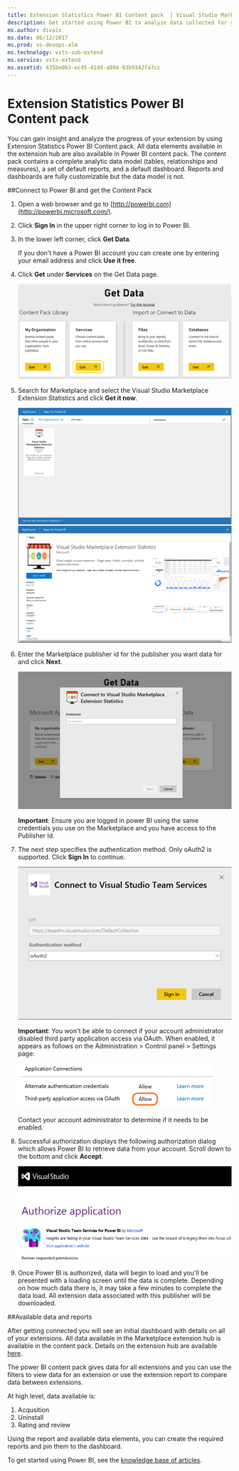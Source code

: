```yaml
---
title: Extension Statistics Power BI Content pack  | Visual Studio Marketplace
description: Get started using Power BI to analyze data collected for your extension on Visual Studio Marketplace 
ms.author: divais
ms.date: 06/12/2017
ms.prod: vs-devops-alm
ms.technology: vsts-sub-extend
ms.service: vsts-extend
ms.assetid: 435be0b3-ec45-41dd-a804-03b9342fa7cc
---
```


# Extension Statistics Power BI Content pack

You can gain insight and analyze the progress of your extension by using Extension Statistics Power BI Content pack. All data elements available in the extension hub are also available in Power BI content pack. 
The content pack contains a complete analytic data model (tables, relationships and measures), a set of default reports, and a default dashboard. Reports and dashboards are fully customizable but the data model is not.

##Connect to Power BI and get the Content Pack


1. Open a web browser and go to [http://powerbi.com](http://powerbi.microsoft.com/).

2. Click **Sign In** in the upper right corner to log in to Power BI.

3. In the lower left corner, click **Get Data**.

	If you don't have a Power BI account you can create one by entering your email address and click **Use it free**.

4. Click **Get** under **Services** on the Get Data page.

	![get-data-final.png](_img/get-data-final.png)

5. Search for Marketplace and select the Visual Studio Marketplace Extension Statistics and click **Get it now**.

	![connector](_img/search.png)
	![connector](_img/content-pack-details.png)

6. Enter the Marketplace publisher id for the publisher you want data for and click **Next**.

	![Enter the publisher id used in Marketplace](_img/addpublisherid.png)  
	
	**Important**: Ensure you are logged in power BI using the same credentials you use on the Marketplace and you have access to the Publisher Id. 

7. The next step specifies the authentication method. Only oAuth2 is supported. Click **Sign In** to continue.

    ![Login to VS Team Services with oAuth2](_img/connect-to-vs-team-services-auth.png)  

	**Important**: You won't be able to connect if your account administrator disabled third party application access via OAuth. When enabled, it appears as follows on the Administration > Control panel > Settings page:  

	![Third-party oAuth enabled](_img/Screen5.png)  

	Contact your account administrator to determine if it needs to be enabled. 

8. Successful authorization displays the following authorization dialog which allows Power BI to retrieve data from your account. Scroll down to the bottom and click **Accept**.

	![VS Team Services Authorization page](_img/Screen6.png)  

9. Once Power BI is authorized, data will begin to load and you'll be presented with a loading screen until the data is complete. Depending on how much data there is, it may take a few minutes to complete the data load. All extension data associated with this publisher will be downloaded. 


##Available data and reports 

After getting connected you will see an initial dashboard with details on all of your extensions. All data available in the Marketplace extension hub is available in the content pack. Details on the extension hub are available [here](./extension-report.md). 

The power BI content pack gives data for all extensions and you can use the filters to view data for an extension or use the extension report to compare data between extensions. 

At high level, data available is: 

1. Acqusition 
2. Uninstall
3. Rating and review

Using the report and available data elements, you can create the required reports and pin them to the dashboard. 

To get started using Power BI, see the [knowledge base of articles](https://support.powerbi.com/).